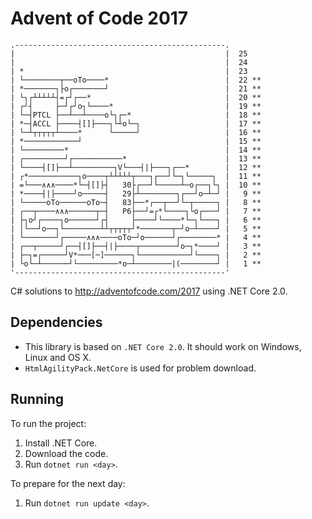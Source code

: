 
# Advent of Code 2017
```
.-----------------------------------------------.       
|                                               |  25
|                                               |  24
| *                                             |  23
| └────────┬──oTo────*                          |  22 **
| *───────┐├o┌───────┘                          |  21 **
| └┐┌┴┴┴┴┴┤=┌┘┌──*                              |  20 **
| ┌┘┤     ├─┘┌┘o┐└────*                         |  19 **
| └─┤PTCL ├──┴──┴────o└┐┌─*                     |  18 **
| *─┤ACCL ├────┤[]├───┐└┴o└─┐                   |  17 **
| └─┴┬┬┬┬┬┴────*      └─────┘                   |  16 **
| *────────────┘                                |  15 **
| └─────────*                                   |  14 **
| ┌─────────┘┌───────────*                      |  13 **
| └────┤[]├──┴─────────┐V└───┤|├───┐┌──*        |  12 **
| ┌*───────────┐o────┬┴┴┴┴┴┬───┐┌──┘└─┐└─────┐  |  11 **
| =└───∧∧∧────*└─┤[]├┤   30├┌──┘└─────┴─o┌──┐└┐ |  10 **
| *────┤|├────┘o─────┤   29├┴────────┐┌──┘o─┴─┘ |   9 **
| └─────oTo──────oTo─┤   83├──*┌──┬──┘└─┬─────┐ |   8 **
| ┌──┬────∧∧∧──────┬─┤   P6├──┘=┌*└────┐└o┌───┘ |   7 **
| ├┐o┘┌────┐o──────┘┌┤     ├────┘└────*└─┐└───┐ |   6 **
| │└──┘o──┐└────────┴┴┬┬┬┬┬┘*───────┬─┘o─┴────┘ |   5 **
| └───────┘┌─────∧∧∧────oTo─┘o──────┘┌────────* |   4 **
| ┌──┬─────┘┌──┤[]├──┤|├────┬────────┘o─┐*────┘ |   3 **
| ├─┐=┌─────┘V*───[─]──────┐└───────────┘└────┐ |   2 **
| └o└─┴──────┘└─────────*o─┴────────|(────────┘ |   1 **
'-----------------------------------------------'       

```
C# solutions to http://adventofcode.com/2017 using .NET Core 2.0.

## Dependencies

- This library is based on `.NET Core 2.0`. It should work on Windows, Linux and OS X.
- `HtmlAgilityPack.NetCore` is used for problem download.

## Running

To run the project:

1. Install .NET Core.
2. Download the code.
3. Run `dotnet run <day>`.

To prepare for the next day:

1. Run `dotnet run update <day>`.